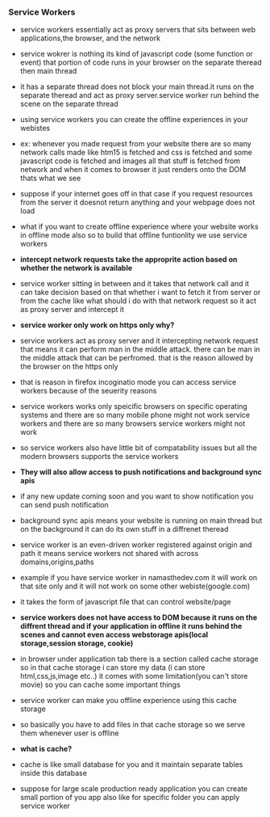 ### Service Workers

- service workers essentially act as proxy servers that sits between web applications,the browser, and the network
- service wokrer is nothing its kind of javascript code (some function or event) that portion of code runs in your browser on the separate theread then main thread
- it has a separate thread does not block your main thread.it runs on the separate theread and act as proxy server.service worker run behind the scene on the separate thread
- using service workers you can create the offline experiences in your webistes
- ex: whenever you made request from your website there are so many network calls made like htm15 is fetched and css is fetched and some javascript code is fetched and images all that stuff is fetched from network and when it comes to browser it just renders onto the DOM thats what we see
- suppose if your internet goes off in that case if you request resources from the server it doesnot return anything and your webpage does not load
- what if you want to create offline experience where your website works in offline mode also so to build that offline funtionlity we use service workers
- **intercept network requests take the approprite action based on whether the network is available**
- service worker sitting in between and it takes that network call and it can take decision based on that whether i want to fetch it from server or from the cache like what should i do with that network request so it act as proxy server and intercept it
- **service worker only work on https only why?**
- service workers act as proxy server and it intercepting network request that means it can perform man in the middle attack. there can be man in the middle attack that can be perfromed. that is the reason allowed by the browser on the https only
- that is reason in firefox incoginatio mode you can access service workers because of the seuerity reasons
- service workers works only speicific browsers on specific operating systems and there are so many mobile phone might not work service workers and there are so many browsers service workers might not work
- so service workers also have little bit of compatability issues but all the modern browsers supports the service workers
- **They will also allow access to push notifications and background sync apis**
- if any new update coming soon and you want to show notification you can send push notification
- background sync apis means your website is running on main thread but on the background it can do its own stuff in a diffrenet theread

- service worker is an even-driven worker registered against origin and path it means service workers not shared with across domains,origins,paths
- example if you have service worker in namasthedev.com it will work on that site only and it will not work on some other webiste(google.com)
- it takes the form of javascript file that can control website/page
- **service workers does not have access to DOM because it runs on the diffrent thread and if your application in offline it runs behind the scenes and cannot even access webstorage apis(local storage,session storage, cookie)**

- in browser under application tab there is a section called cache storage so in that cache storage i can store my data (i can store html,css,js,image etc..) it comes with some limitation(you can't store movie) so you can cache some important things
- service worker can make you offline experience using this cache storage
- so basically you have to add files in that cache storage so we serve them whenever user is offline
- **what is cache?**
- cache is like small database for you and it maintain separate tables inside this database

- suppose for large scale production ready application you can create small portion of you app also like for specific folder you can apply service worker
